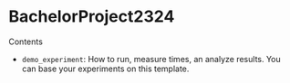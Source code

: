 # BachelorProject2324

Contents

- `demo_experiment`: How to run, measure times, an analyze results. You can base your experiments on this template.
